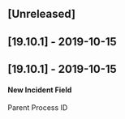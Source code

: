 ## [Unreleased]


## [19.10.1] - 2019-10-15


## [19.10.1] - 2019-10-15
#### New Incident Field
Parent Process ID